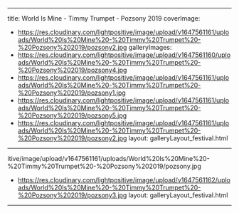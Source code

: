 
---
title: World Is Mine - Timmy Trumpet - Pozsony 2019
coverImage:
  - https://res.cloudinary.com/lightpositive/image/upload/v1647561161/uploads/World%20Is%20Mine%20-%20Timmy%20Trumpet%20-%20Pozsony%202019/pozsony2.jpg
galleryImages:
   - https://res.cloudinary.com/lightpositive/image/upload/v1647561160/uploads/World%20Is%20Mine%20-%20Timmy%20Trumpet%20-%20Pozsony%202019/pozsony4.jpg
   - https://res.cloudinary.com/lightpositive/image/upload/v1647561161/uploads/World%20Is%20Mine%20-%20Timmy%20Trumpet%20-%20Pozsony%202019/pozsony1.jpg
   - https://res.cloudinary.com/lightpositive/image/upload/v1647561161/uploads/World%20Is%20Mine%20-%20Timmy%20Trumpet%20-%20Pozsony%202019/pozsony5.jpg
   - https://res.cloudinary.com/lightpositive/image/upload/v1647561161/uploads/World%20Is%20Mine%20-%20Timmy%20Trumpet%20-%20Pozsony%202019/pozsony2.jpg
layout: galleryLayout_festival.html
---
itive/image/upload/v1647561161/uploads/World%20Is%20Mine%20-%20Timmy%20Trumpet%20-%20Pozsony%202019/pozsony.jpg
   - https://res.cloudinary.com/lightpositive/image/upload/v1647561162/uploads/World%20Is%20Mine%20-%20Timmy%20Trumpet%20-%20Pozsony%202019/pozsony3.jpg
layout: galleryLayout_festival.html
---
